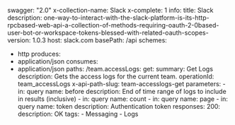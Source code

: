swagger: "2.0"
x-collection-name: Slack
x-complete: 1
info:
  title: Slack
  description: one-way-to-interact-with-the-slack-platform-is-its-http-rpcbased-web-api-a-collection-of-methods-requiring-oauth-2-0based-user-bot-or-workspace-tokens-blessed-with-related-oauth-scopes-
  version: 1.0.3
host: slack.com
basePath: /api
schemes:
- http
produces:
- application/json
consumes:
- application/json
paths:
  /team.accessLogs:
    get:
      summary: Get Logs
      description: Gets the access logs for the current team.
      operationId: team_accessLogs
      x-api-path-slug: team-accesslogs-get
      parameters:
      - in: query
        name: before
        description: End of time range of logs to include in results (inclusive)
      - in: query
        name: count
      - in: query
        name: page
      - in: query
        name: token
        description: Authentication token
      responses:
        200:
          description: OK
      tags:
      - Messaging
      - Logs